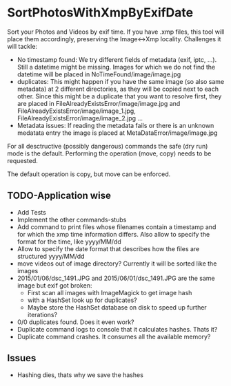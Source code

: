 # SortPhotosWithXmpByExifDate
Sort your Photos and Videos by exif time. If you have .xmp files, this tool will place them accordingly, preserving the Image<->Xmp locality.
Challenges it will tackle:
* No timestamp found: We try different fields of metadata (exif, iptc, ...). Still a datetime might be missing. Images for which we do not find the datetime will be placed in NoTimeFound/image/image.jpg
* duplicates: This might happen if you have the same image (so also same metadata) at 2 different directories, as they will be copied next to each other. Since this might be a duplicate that you want to resolve first, they are placed in FileAlreadyExistsError/image/image.jpg and FileAlreadyExistsError/image/image_1.jpg, FileAlreadyExistsError/image/image_2.jpg ... 
* Metadata issues: If reading the metadata fails or there is an unknown medatata entry the image is placed at MetaDataError/image/image.jpg

For all desctructive (possibly dangerous) commands the safe (dry run) mode is the default. Performing the operation (move, copy) needs to be requested.

The default operation is copy, but move can be enforced.

## TODO-Application wise
* Add Tests
* Implement the other commands-stubs
* Add command to print files whose filenames contain a timestamp and for which the xmp time information differs. Also allow to specify the format for the time, like yyyy/MM/dd
* Allow to specify the date format that describes how the files are structured yyyy/MM/dd
* move videos out of image directory? Currently it will be sorted like the images
* 2015/01/06/dsc_1491.JPG and 2015/06/01/dsc_1491.JPG are the same image but exif got broken: 
  * First scan all images with ImageMagick to get image hash
  * with a HashSet look up for duplicates?
  * Maybe store the HashSet database on disk to speed up further iterations?
* 0/0 duplicates found. Does it even work?
* Duplicate command logs to console that it calculates hashes. Thats it?
* Duplicate command crashes. It consumes all the available memory?
## Issues
* Hashing dies, thats why we save the hashes